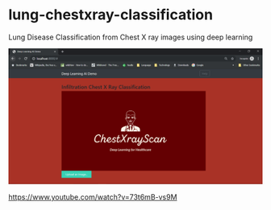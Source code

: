 # lung-chestxray-classification
Lung Disease Classification from Chest X ray images using deep learning 

![](webapp_interface.PNG)

https://www.youtube.com/watch?v=73t6mB-vs9M
